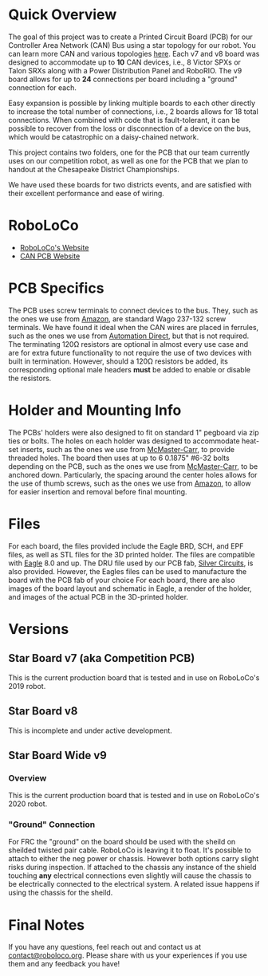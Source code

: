 # Quick Overview
The goal of this project was to create a Printed Circuit Board (PCB) for our Controller Area Network (CAN) Bus using a star topology for our robot.
You can learn more CAN and various topologies [here](http://www.mindsensors.com/content/86-can-and-its-topology).
Each v7 and v8 board was designed to accommodate up to **10** CAN devices, i.e., 8 Victor SPXs or Talon SRXs along with a Power Distribution Panel and RoboRIO.
The v9 board allows for up to **24** connections per board including a "ground" connection for each. 

Easy expansion is possible by linking multiple boards to each other directly to increase the total number of connections, i.e., 2 boards allows for 18 total connections.
When combined with code that is fault-tolerant, it can be possible to recover from the loss or disconnection of a device on the bus, which would be catastrophic on a daisy-chained network.

This project contains two folders, one for the PCB that our team currently uses on our competition robot, as well as one for the PCB that we plan to handout at the Chesapeake District Championships.

We have used these boards for two districts events, and are satisfied with their excellent performance and ease of wiring.

# RoboLoCo
* [RoboLoCo's Website](https://www.roboloco.org)
* [CAN PCB Website](https://www.roboloco.org/canpcb)

# PCB Specifics
The PCB uses screw terminals to connect devices to the bus.
They, such as the ones we use from [Amazon](https://www.amazon.com/gp/product/B00EZ3QPCU/), are standard Wago 237-132 screw terminals.
We have found it ideal when the CAN wires are placed in ferrules, such as the ones we use from [Automation Direct](https://www.automationdirect.com/adc/Shopping/Catalog/Wiring_Solutions/BM_Group_-_Wire_End_Connectors/Insulated_Ferrules/DIN_Color_Single_Wire/BM-00601), but that is not required.
The terminating 120Ω resistors are optional in almost every use case and are for extra future functionality to not require the use of two devices with built in termination.
However, should a 120Ω resistors be added, its corresponding optional male headers **must** be added to enable or disable the resistors.

# Holder and Mounting Info
The PCBs' holders were also designed to fit on standard 1" pegboard via zip ties or bolts.
The holes on each holder was designed to accommodate heat-set inserts, such as the ones we use from [McMaster-Carr](https://www.mcmaster.com/#93365a132/=1b46wa6), to provide threaded holes.
The board then uses at up to 6 0.1875" #6-32 bolts depending on the PCB, such as the ones we use from [McMaster-Carr](https://www.mcmaster.com/#91864a085/), to be anchored down.
Particularly, the spacing around the center holes allows for the use of thumb screws, such as the ones we use from [Amazon](https://www.amazon.com/Anodized-Aluminum-Computer-Thumbscrews-Thread/dp/B00BGZ1OFI/), to allow for easier insertion and removal before final mounting.

# Files
For each board, the files provided include the Eagle BRD, SCH, and EPF files, as well as STL files for the 3D printed holder.
The files are compatible with [Eagle](https://www.autodesk.com/products/eagle/free-download) 8.0 and up.
The DRU file used by our PCB fab, [Silver Circuits](http://www.custompcb.com), is also provided. However, the Eagles files can be used to manufacture the board with the PCB fab of your choice
For each board, there are also images of the board layout and schematic in Eagle, a render of the holder, and images of the actual PCB in the 3D-printed holder.

# Versions

## Star Board v7 (aka Competition PCB)
This is the current production board that is tested and in use on RoboLoCo's 2019 robot. 

## Star Board v8
This is incomplete and under active development. 

## Star Board Wide v9
### Overview
This is the current production board that is tested and in use on RoboLoCo's 2020 robot. 

### "Ground" Connection
For FRC the "ground" on the board should be used with the sheild on sheilded twisted pair cable. RoboLoCo is leaving it to float. 
It's possible to attach to either the neg power or chassis. However both options carry slight risks during inspection. If attached to the 
chassis any instance of the shield touching **any** electrical connections even slightly will cause the chassis to be electrically connected 
to the electrical system. A related issue happens if using the chassis for the sheild. 

# Final Notes
If you have any questions, feel reach out and contact us at contact@roboloco.org.
Please share with us your experiences if you use them and any feedback you have!
